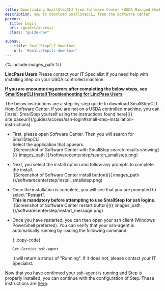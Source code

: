 ```yaml
---
title: Downloading SmallStepCLI from Software Center (USDA Managed Machines Only)
description: How to download SmallStepCLI from the Software Center
parent:
  title: Login
  url: /guides/access/
  class: "guide-nav"

subnav:
  - title: SmallStepCLI Download
    url: '#smallstepcli-download'
---
```


{% include images_path %}




**LincPass Users** Please contact your IT Specialist if you need help with installing Step on your USDA controlled machine. 

**If you are encountering errors after completing the below steps, see [SmallStepCLI Install Troubleshooting for LincPass Users](/guides/access/login/smallstepscli)**

The below instructions are a step-by-step guide to download SmallStepCLI from Software Center. If you are not on a USDA controlled machine, you can [install SmallStep yourself using the instructions found here]({{ site.baseurl}}/guides/access/ssh-login#small-step-installation-instructions).

* First, please open Software Center. Then you will search for SmallStepCLI.  
  Select the application that appears.  
  ![Screenshot of Software Center with SmallStep search results showing]({{ images_path }}/softwarecenterstep/search_smallstep.png)

* Next, you select the install option and follow any prompts to complete the install.  
  ![Screenshot of Software Center install button]({{ images_path }}/softwarecenterstep/install_smallstep.png)

* Once the installation is complete, you will see that you are prompted to select "Restart".  
  **This is mandatory before attempting to use SmallStep for ssh logins.**  
  ![Screenshot of Software Center restart button]({{ images_path }}/softwarecenterstep/restart_message.png)

* Once you have restarted, you can then open your ssh client (Windows PowerShell preferred). You can verify that your ssh-agent is automatically running by issuing the following command:

  {:.copy-code}
  ```
  Get-Service ssh-agent
  ```

  It will return a status of "Running". If it does not, please contact your IT Specialist. 

Now that you have confirmed your ssh-agent is running and Step is properly installed, you can continue with the configuration of Step. These instructions are [here](/guides/access/ssh-login#ssh-access-after-small-step-installtion). 
